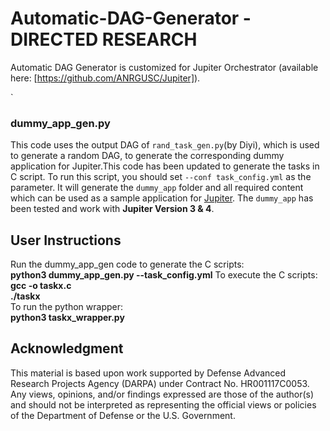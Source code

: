 # Automatic-DAG-Generator - DIRECTED RESEARCH

Automatic DAG Generator is customized for Jupiter Orchestrator (available here: [https://github.com/ANRGUSC/Jupiter]).


`
### dummy_app_gen.py

This code uses the output DAG of ``rand_task_gen.py``(by Diyi), which is used to generate a random DAG, to generate the corresponding dummy application for Jupiter.This code has been updated to generate the tasks in C script. To run this script, you should set `--conf task_config.yml` as the parameter. It will generate the ``dummy_app`` folder and all required content which can be used as a sample application for [Jupiter](https://github.com/ANRGUSC/Jupiter). The ``dummy_app`` has been tested and work with **Jupiter Version 3 & 4**.

## User Instructions
Run the dummy_app_gen code to generate the C scripts:<br />
**python3 dummy_app_gen.py --task_config.yml**
To execute the C scripts: <br />
**gcc -o taskx.c** <br />
**./taskx** <br />
 To run the python wrapper:<br />
**python3 taskx_wrapper.py**
 

## Acknowledgment
This material is based upon work supported by Defense Advanced Research Projects Agency (DARPA) under Contract No. HR001117C0053. Any views, opinions, and/or findings expressed are those of the author(s) and should not be interpreted as representing the official views or policies of the Department of Defense or the U.S. Government.

